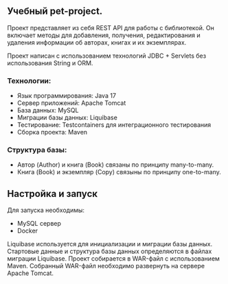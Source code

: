## Учебный pet-project.

Проект представляет из себя REST API для работы с библиотекой. Он включает методы для добавления, получения, редактирования и удаления информации об авторах, книгах и их экземплярах.

Проект написан с использованием технологий JDBC + Servlets без использования String и ORM.

### Технологии:

- Язык программирования: Java 17
- Сервер приложений: Apache Tomcat
- База данных: MySQL
- Миграции базы данных: Liquibase
- Тестирование: Testcontainers для интеграционного тестирования
- Сборка проекта: Maven

### Структура базы: 
- Автор (Author) и книга (Book) связаны по принципу many-to-many.
- Книга (Book) и экземпляр (Copy) связыны по принципу one-to-many.

## Настройка и запуск
Для запуска необходимы:
- MySQL сервер
- Docker

Liquibase используется для инициализации и миграции базы данных. Стартовые данные и структура базы данных определяются в файлах миграции Liquibase.
Проект собирается в WAR-файл с использованием Maven.
Собранный WAR-файл необходимо развернуть на сервере Apache Tomcat.